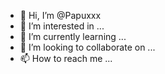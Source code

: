 - 👋 Hi, I’m @Papuxxx
- 👀 I’m interested in ...
- 🌱 I’m currently learning ...
- 💞️ I’m looking to collaborate on ...
- 📫 How to reach me ...

<!---
Papuxxx/Papuxxx is a ✨ special ✨ repository because its `README.md` (this file) appears on your GitHub profile.
You can click the Preview link to take a look at your changes.
--->
